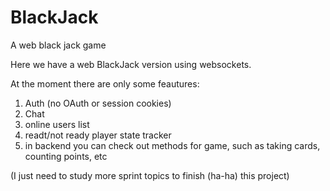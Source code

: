 # BlackJack
A web black jack game

Here we have a web BlackJack version using websockets. 

At the moment there are only some feautures:
1) Auth (no OAuth or session cookies)
2) Chat
3) online users list
4) readt/not ready player state tracker
5) in backend you can check out methods for game, such as taking cards, counting points, etc

(I just need to study more sprint topics to finish (ha-ha) this project)
